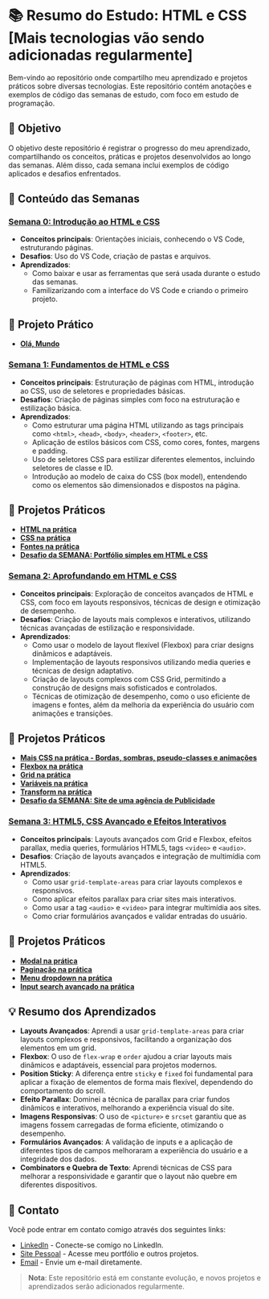 # 📚 Resumo do Estudo: HTML e CSS [Mais tecnologias vão sendo adicionadas regularmente]

Bem-vindo ao repositório onde compartilho meu aprendizado e projetos práticos sobre diversas tecnologias. Este repositório contém anotações e exemplos de código das semanas de estudo, com foco em estudo de programação.

## 🎯 Objetivo

O objetivo deste repositório é registrar o progresso do meu aprendizado, compartilhando os conceitos, práticas e projetos desenvolvidos ao longo das semanas. Além disso, cada semana inclui exemplos de código aplicados e desafios enfrentados.

## 📅 Conteúdo das Semanas

### [Semana 0: Introdução ao HTML e CSS](semana0.md)
- **Conceitos principais**: Orientações iniciais, conhecendo o VS Code, estruturando páginas.
- **Desafios**: Uso do VS Code, criação de pastas e arquivos.
- **Aprendizados**:
  - Como baixar e usar as ferramentas que será usada durante o estudo das semanas.
  - Familizarizando com a interface do VS Code e criando o primeiro projeto.
## 🧩 Projeto Prático
- [**Olá, Mundo**](semana0/index0.html)

### [Semana 1: Fundamentos de HTML e CSS](semana1.md)
- **Conceitos principais**: Estruturação de páginas com HTML, introdução ao CSS, uso de seletores e propriedades básicas.
- **Desafios**: Criação de páginas simples com foco na estruturação e estilização básica.
- **Aprendizados**:
  - Como estruturar uma página HTML utilizando as tags principais como `<html>`, `<head>`, `<body>`, `<header>`, `<footer>`, etc.
  - Aplicação de estilos básicos com CSS, como cores, fontes, margens e padding.
  - Uso de seletores CSS para estilizar diferentes elementos, incluindo seletores de classe e ID.
  - Introdução ao modelo de caixa do CSS (box model), entendendo como os elementos são dimensionados e dispostos na página.
## 🧩 Projetos Práticos
- [**HTML na prática**](semana1/index.html)
- [**CSS na prática**](semana1/css.html)
- [**Fontes na prática**](semana1/fontes.html)
- [**Desafio da SEMANA: Portfólio simples em HTML e CSS**](https://github.com/SamuelASantos/portfolio/tree/main)

### [Semana 2: Aprofundando em HTML e CSS](semana2.md)
- **Conceitos principais**: Exploração de conceitos avançados de HTML e CSS, com foco em layouts responsivos, técnicas de design e otimização de desempenho.
- **Desafios**: Criação de layouts mais complexos e interativos, utilizando técnicas avançadas de estilização e responsividade.
- **Aprendizados**:
  - Como usar o modelo de layout flexível (Flexbox) para criar designs dinâmicos e adaptáveis.
  - Implementação de layouts responsivos utilizando media queries e técnicas de design adaptativo.
  - Criação de layouts complexos com CSS Grid, permitindo a construção de designs mais sofisticados e controlados.
  - Técnicas de otimização de desempenho, como o uso eficiente de imagens e fontes, além da melhoria da experiência do usuário com animações e transições.
## 🧩 Projetos Práticos
- [**Mais CSS na prática - Bordas, sombras, pseudo-classes e animações**](semana2/mais_css.html)
- [**Flexbox na prática**](semana2/flexbox.html)
- [**Grid na prática**](semana2/grid.html)
- [**Variáveis na prática**](semana2/variaveis.html)
- [**Transform na prática**](semana2/transform.html)
- [**Desafio da SEMANA: Site de uma agência de Publicidade**](https://github.com/SamuelASantos/Agencia-Publicidade)

### [Semana 3: HTML5, CSS Avançado e Efeitos Interativos](semana3.md)
- **Conceitos principais**: Layouts avançados com Grid e Flexbox, efeitos parallax, media queries, formulários HTML5, tags `<video>` e `<audio>`.
- **Desafios**: Criação de layouts avançados e integração de multimídia com HTML5.
- **Aprendizados**:
  - Como usar `grid-template-areas` para criar layouts complexos e responsivos.
  - Como aplicar efeitos parallax para criar sites mais interativos.
  - Como usar a tag `<audio>` e `<video>` para integrar multimídia aos sites.
  - Como criar formulários avançados e validar entradas do usuário.
## 🧩 Projetos Práticos
- [**Modal na prática**](semana3/project-modal.html)
- [**Paginação na prática**](semana3/project-pagination.html)
- [**Menu dropdown na prática**](semana3/project-dropdown.html)
- [**Input search avançado na prática**](semana3/project-input-search.html)

## 💡 Resumo dos Aprendizados

- **Layouts Avançados**: Aprendi a usar `grid-template-areas` para criar layouts complexos e responsivos, facilitando a organização dos elementos em um grid.
- **Flexbox**: O uso de `flex-wrap` e `order` ajudou a criar layouts mais dinâmicos e adaptáveis, essencial para projetos modernos.
- **Position Sticky**: A diferença entre `sticky` e `fixed` foi fundamental para aplicar a fixação de elementos de forma mais flexível, dependendo do comportamento do scroll.
- **Efeito Parallax**: Dominei a técnica de parallax para criar fundos dinâmicos e interativos, melhorando a experiência visual do site.
- **Imagens Responsivas**: O uso de `<picture>` e `srcset` garantiu que as imagens fossem carregadas de forma eficiente, otimizando o desempenho.
- **Formulários Avançados**: A validação de inputs e a aplicação de diferentes tipos de campos melhoraram a experiência do usuário e a integridade dos dados.
- **Combinators e Quebra de Texto**: Aprendi técnicas de CSS para melhorar a responsividade e garantir que o layout não quebre em diferentes dispositivos.

## 📝 Contato

Você pode entrar em contato comigo através dos seguintes links:

- [LinkedIn](https://www.linkedin.com/in/samuel-santos-784b18177/) - Conecte-se comigo no LinkedIn.
- [Site Pessoal](https://www.samsantos.com.br) - Acesse meu portfólio e outros projetos.
- [Email](mailto:samuel_a_santos@hotmail.com) - Envie um e-mail diretamente.

> **Nota**: Este repositório está em constante evolução, e novos projetos e aprendizados serão adicionados regularmente.